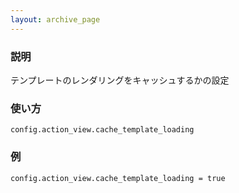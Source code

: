 ```yaml
---
layout: archive_page
---
```

### 説明
テンプレートのレンダリングをキャッシュするかの設定

### 使い方
    config.action_view.cache_template_loading

### 例
    config.action_view.cache_template_loading = true